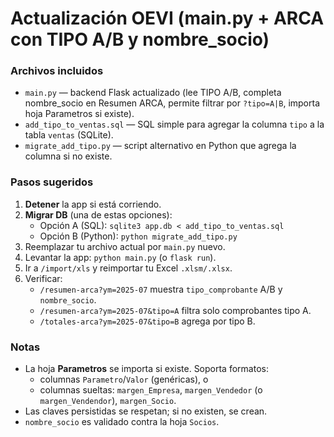 
# Actualización OEVI (main.py + ARCA con TIPO A/B y nombre_socio)

### Archivos incluidos
- `main.py` — backend Flask actualizado (lee TIPO A/B, completa nombre_socio en Resumen ARCA, permite filtrar por `?tipo=A|B`, importa hoja Parametros si existe).
- `add_tipo_to_ventas.sql` — SQL simple para agregar la columna `tipo` a la tabla `ventas` (SQLite).
- `migrate_add_tipo.py` — script alternativo en Python que agrega la columna si no existe.

### Pasos sugeridos
1. **Detener** la app si está corriendo.
2. **Migrar DB** (una de estas opciones):
   - Opción A (SQL): `sqlite3 app.db < add_tipo_to_ventas.sql`
   - Opción B (Python): `python migrate_add_tipo.py`
3. Reemplazar tu archivo actual por `main.py` nuevo.
4. Levantar la app: `python main.py` (o `flask run`).
5. Ir a `/import/xls` y reimportar tu Excel `.xlsm/.xlsx`.
6. Verificar:
   - `/resumen-arca?ym=2025-07` muestra `tipo_comprobante` A/B y `nombre_socio`.
   - `/resumen-arca?ym=2025-07&tipo=A` filtra solo comprobantes tipo A.
   - `/totales-arca?ym=2025-07&tipo=B` agrega por tipo B.

### Notas
- La hoja **Parametros** se importa si existe. Soporta formatos:
  - columnas `Parametro`/`Valor` (genéricas), o
  - columnas sueltas: `margen_Empresa`, `margen_Vendedor` (o `margen_Vendendor`), `margen_Socio`.
- Las claves persistidas se respetan; si no existen, se crean.
- `nombre_socio` es validado contra la hoja `Socios`.
